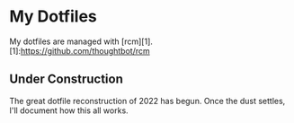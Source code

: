 # My Dotfiles

My dotfiles are managed with [rcm][1].
[1]:https://github.com/thoughtbot/rcm

## Under Construction

The great dotfile reconstruction of 2022 has begun. Once the dust settles,
I'll document how this all works.
